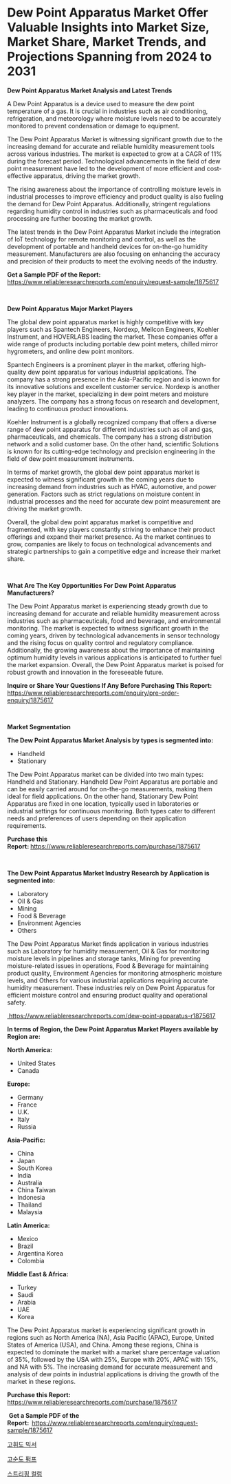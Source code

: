 <p><h1>Dew Point Apparatus Market Offer Valuable Insights into Market Size, Market Share, Market Trends, and Projections Spanning from 2024 to 2031</h1></p><p><strong>Dew Point Apparatus Market Analysis and Latest Trends</strong></p>
<p><p>A Dew Point Apparatus is a device used to measure the dew point temperature of a gas. It is crucial in industries such as air conditioning, refrigeration, and meteorology where moisture levels need to be accurately monitored to prevent condensation or damage to equipment.</p><p>The Dew Point Apparatus Market is witnessing significant growth due to the increasing demand for accurate and reliable humidity measurement tools across various industries. The market is expected to grow at a CAGR of 11% during the forecast period. Technological advancements in the field of dew point measurement have led to the development of more efficient and cost-effective apparatus, driving the market growth.</p><p>The rising awareness about the importance of controlling moisture levels in industrial processes to improve efficiency and product quality is also fueling the demand for Dew Point Apparatus. Additionally, stringent regulations regarding humidity control in industries such as pharmaceuticals and food processing are further boosting the market growth.</p><p>The latest trends in the Dew Point Apparatus Market include the integration of IoT technology for remote monitoring and control, as well as the development of portable and handheld devices for on-the-go humidity measurement. Manufacturers are also focusing on enhancing the accuracy and precision of their products to meet the evolving needs of the industry.</p></p>
<p><strong>Get a Sample PDF of the Report:&nbsp;</strong> <a href="https://www.reliableresearchreports.com/enquiry/request-sample/1875617">https://www.reliableresearchreports.com/enquiry/request-sample/1875617</a></p>
<p>&nbsp;</p>
<p><strong>Dew Point Apparatus Major Market Players</strong></p>
<p><p>The global dew point apparatus market is highly competitive with key players such as Spantech Engineers, Nordexp, Mellcon Engineers, Koehler Instrument, and HOVERLABS leading the market. These companies offer a wide range of products including portable dew point meters, chilled mirror hygrometers, and online dew point monitors. </p><p>Spantech Engineers is a prominent player in the market, offering high-quality dew point apparatus for various industrial applications. The company has a strong presence in the Asia-Pacific region and is known for its innovative solutions and excellent customer service. Nordexp is another key player in the market, specializing in dew point meters and moisture analyzers. The company has a strong focus on research and development, leading to continuous product innovations.</p><p>Koehler Instrument is a globally recognized company that offers a diverse range of dew point apparatus for different industries such as oil and gas, pharmaceuticals, and chemicals. The company has a strong distribution network and a solid customer base. On the other hand, scientific Solutions is known for its cutting-edge technology and precision engineering in the field of dew point measurement instruments.</p><p>In terms of market growth, the global dew point apparatus market is expected to witness significant growth in the coming years due to increasing demand from industries such as HVAC, automotive, and power generation. Factors such as strict regulations on moisture content in industrial processes and the need for accurate dew point measurement are driving the market growth.</p><p>Overall, the global dew point apparatus market is competitive and fragmented, with key players constantly striving to enhance their product offerings and expand their market presence. As the market continues to grow, companies are likely to focus on technological advancements and strategic partnerships to gain a competitive edge and increase their market share.</p></p>
<p>&nbsp;</p>
<p><strong>What Are The Key Opportunities For Dew Point Apparatus Manufacturers?</strong></p>
<p><p>The Dew Point Apparatus market is experiencing steady growth due to increasing demand for accurate and reliable humidity measurement across industries such as pharmaceuticals, food and beverage, and environmental monitoring. The market is expected to witness significant growth in the coming years, driven by technological advancements in sensor technology and the rising focus on quality control and regulatory compliance. Additionally, the growing awareness about the importance of maintaining optimum humidity levels in various applications is anticipated to further fuel the market expansion. Overall, the Dew Point Apparatus market is poised for robust growth and innovation in the foreseeable future.</p></p>
<p><strong>Inquire or Share Your Questions If Any Before Purchasing This Report:</strong> <a href="https://www.reliableresearchreports.com/enquiry/pre-order-enquiry/1875617">https://www.reliableresearchreports.com/enquiry/pre-order-enquiry/1875617</a></p>
<p>&nbsp;</p>
<p><strong>Market Segmentation</strong></p>
<p><strong>The Dew Point Apparatus Market Analysis by types is segmented into:</strong></p>
<p><ul><li>Handheld</li><li>Stationary</li></ul></p>
<p><p>The Dew Point Apparatus market can be divided into two main types: Handheld and Stationary. Handheld Dew Point Apparatus are portable and can be easily carried around for on-the-go measurements, making them ideal for field applications. On the other hand, Stationary Dew Point Apparatus are fixed in one location, typically used in laboratories or industrial settings for continuous monitoring. Both types cater to different needs and preferences of users depending on their application requirements.</p></p>
<p><strong>Purchase this Report:&nbsp;</strong><a href="https://www.reliableresearchreports.com/purchase/1875617">https://www.reliableresearchreports.com/purchase/1875617</a></p>
<p>&nbsp;</p>
<p><strong>The Dew Point Apparatus Market Industry Research by Application is segmented into:</strong></p>
<p><ul><li>Laboratory</li><li>Oil & Gas</li><li>Mining</li><li>Food & Beverage</li><li>Environment Agencies</li><li>Others</li></ul></p>
<p><p>The Dew Point Apparatus Market finds application in various industries such as Laboratory for humidity measurement, Oil & Gas for monitoring moisture levels in pipelines and storage tanks, Mining for preventing moisture-related issues in operations, Food & Beverage for maintaining product quality, Environment Agencies for monitoring atmospheric moisture levels, and Others for various industrial applications requiring accurate humidity measurement. These industries rely on Dew Point Apparatus for efficient moisture control and ensuring product quality and operational safety.</p></p>
<p><a href="https://www.reliableresearchreports.com/dew-point-apparatus-r1875617">&nbsp;https://www.reliableresearchreports.com/dew-point-apparatus-r1875617</a></p>
<p><strong>In terms of Region, the Dew Point Apparatus Market Players available by Region are:</strong></p>
<p>
    <p> <strong> North America: </strong>
        <ul>
            <li>United States</li>
            <li>Canada</li>
        </ul>
        </p> 
    <p> <strong> Europe: </strong>
        <ul>
            <li>Germany</li>
            <li>France</li>
            <li>U.K.</li>
            <li>Italy</li>
            <li>Russia</li>
        </ul>
        </p> 
    <p> <strong> Asia-Pacific: </strong>
        <ul>
            <li>China</li>
            <li>Japan</li>
            <li>South Korea</li>
            <li>India</li>
            <li>Australia</li>
            <li>China Taiwan</li>
            <li>Indonesia</li>
            <li>Thailand</li>
            <li>Malaysia</li>
        </ul>
        </p> 
    <p> <strong> Latin America: </strong>
        <ul>
            <li>Mexico</li>
            <li>Brazil</li>
            <li>Argentina Korea</li>
            <li>Colombia</li>
        </ul>
        </p> 
    <p> <strong> Middle East & Africa: </strong>
        <ul>
            <li>Turkey</li>
            <li>Saudi</li>
            <li>Arabia</li>
            <li>UAE</li>
            <li>Korea</li>
        </ul>
    </p>
    </p>
<p><p>The Dew Point Apparatus market is experiencing significant growth in regions such as North America (NA), Asia Pacific (APAC), Europe, United States of America (USA), and China. Among these regions, China is expected to dominate the market with a market share percentage valuation of 35%, followed by the USA with 25%, Europe with 20%, APAC with 15%, and NA with 5%. The increasing demand for accurate measurement and analysis of dew points in industrial applications is driving the growth of the market in these regions.</p></p>
<p><strong>Purchase this Report: </strong><a href="https://www.reliableresearchreports.com/purchase/1875617">https://www.reliableresearchreports.com/purchase/1875617</a></p>
<p>&nbsp;<strong>Get a Sample PDF of the Report:&nbsp;&nbsp;</strong><a href="https://www.reliableresearchreports.com/enquiry/request-sample/1875617">https://www.reliableresearchreports.com/enquiry/request-sample/1875617</a></p>
<p><strong></strong></p>
<p><p><a href="https://medium.com/@daveblock56/%EA%B3%A0%EA%B0%95%EB%8F%84-%EB%AF%B9%EC%84%9C-%EC%8B%9C%EC%9E%A5-%EB%A9%94%ED%8A%B8%EB%A6%AD%EC%8A%A4-%ED%95%B4%EB%8F%85-%EC%8B%9C%EC%9E%A5-%EC%A0%90%EC%9C%A0%EC%9C%A8-%ED%8A%B8%EB%A0%8C%EB%93%9C-%EB%B0%8F-%EC%84%B1%EC%9E%A5-%EC%96%91%EC%83%81-c160747d8a82">고휘도 믹서</a></p><p><a href="https://medium.com/@obiemante1922/%EA%B3%A0%EC%88%9C%EB%8F%84-%ED%8E%8C%ED%94%84-%EC%8B%9C%EC%9E%A5-%EC%8B%9C%EC%9E%A5-cagr-%EC%8B%9C%EC%9E%A5-%ED%8A%B8%EB%A0%8C%EB%93%9C-%EB%B0%8F-%EC%84%B1%EC%9E%A5-%EC%A0%84%EB%9E%B5%EC%97%90-%EB%8C%80%ED%95%9C-%ED%86%B5%EC%B0%B0%EB%A0%A5-c1648c8a5f44">고순도 펌프</a></p><p><a href="https://medium.com/@maryamsipes/%ED%95%B4%EB%8F%85-%EC%8A%A4%ED%8A%B8%EB%A6%BD%ED%95%91-%EC%BB%AC%EB%9F%BC-%EC%8B%9C%EC%9E%A5-%EB%A9%94%ED%8A%B8%EB%A6%AD%EC%8A%A4-%EC%8B%9C%EC%9E%A5-%EC%A0%90%EC%9C%A0%EC%9C%A8-%ED%8A%B8%EB%A0%8C%EB%93%9C-%EB%B0%8F-%EC%84%B1%EC%9E%A5-%ED%8C%A8%ED%84%B4-e09427f87a94">스트리핑 컬럼</a></p></p>